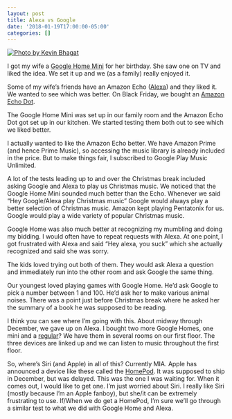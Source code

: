 ```yaml
---
layout: post
title: Alexa vs Google
date: '2018-01-19T17:00:00-05:00'
categories: []
---
```


[![Photo by Kevin Bhagat](https://images.unsplash.com/photo-1511844870246-db93b833bfaa?auto=format&fit=crop&w=1050&q=80 "Photo by Kevin Bhagat")](https://unsplash.com/photos/TD0OOE8j8Jc)

I got my wife a [Google Home Mini](https://store.google.com/product/google_home_mini) for her birthday. She saw one on TV and liked the idea. We set it up and we (as a family) really enjoyed it. 

Some of my wife’s friends have an Amazon Echo ([Alexa](https://en.wikipedia.org/wiki/Amazon_Alexa)) and they liked it. We wanted to see which was better. On Black Friday, we bought an [Amazon Echo Dot](http://a.co/4g5TI2u).

The Google Home Mini was set up in our family room and the Amazon Echo Dot got set up in our kitchen. We started testing them both out to see which we liked better. 

I actually wanted to like the Amazon Echo better. We have Amazon Prime (and hence Prime Music), so accessing the music library is already included in the price. But to make things fair, I subscribed to Google Play Music Unlimited. 

A lot of the tests leading up to and over the Christmas break included asking Google and Alexa to play us Christmas music. We noticed that the Google Home Mini sounded much better than the Echo. Whenever we said “Hey Google/Alexa play Christmas music” Google would always play a better selection of Christmas music. Amazon kept playing Pentatonix for us. Google would play a wide variety of popular Christmas music. 

Google Home was also much better at recognizing my mumbling and doing my bidding. I would often have to repeat requests with Alexa. At one point, I got frustrated with Alexa and said “Hey alexa, you suck” which she actually recognized and said she was sorry. 

The kids loved trying out both of them. They would ask Alexa a question and immediately run into the other room and ask Google the same thing. 

Our youngest loved playing games with Google Home. He’d ask Google to pick a number between 1 and 100. He’d ask her to make various animal noises. There was a point just before Christmas break where he asked her the summary of a book he was supposed to be reading. 

I think you can see where I’m going with this. About midway through December, we gave up on Alexa. I bought two more Google Homes, one mini and a [regular](https://store.google.com/product/google_home)? We have them in several rooms on our first floor. The three devices are linked up and we can listen to music throughout the first floor. 

So, where’s Siri (and Apple) in all of this? Currently MIA. Apple has announced a device like these called the [HomePod](https://www.apple.com/homepod/). It was supposed to ship in December, but was delayed. This was the one I was waiting for. When it comes out, I would like to get one. I’m just worried about Siri. I really like Siri (mostly because I’m an Apple fanboy), but she/it can be extremely frustrating to use. If/When we do get a HomePod, I’m sure we’ll go through a similar test to what we did with Google Home and Alexa. 

